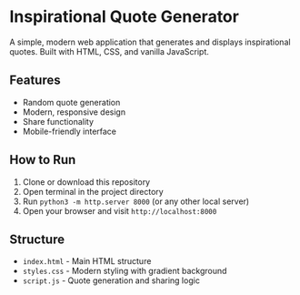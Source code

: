 # Inspirational Quote Generator

A simple, modern web application that generates and displays inspirational quotes. Built with HTML, CSS, and vanilla JavaScript.

## Features
- Random quote generation
- Modern, responsive design
- Share functionality
- Mobile-friendly interface

## How to Run
1. Clone or download this repository
2. Open terminal in the project directory
3. Run `python3 -m http.server 8000` (or any other local server)
4. Open your browser and visit `http://localhost:8000`

## Structure
- `index.html` - Main HTML structure
- `styles.css` - Modern styling with gradient background
- `script.js` - Quote generation and sharing logic
